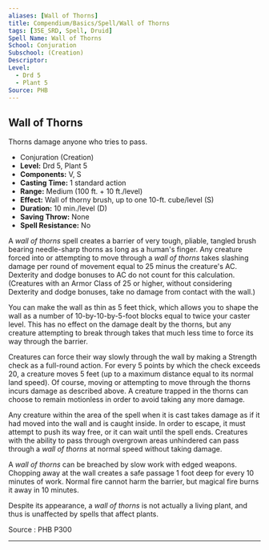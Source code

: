 ```yaml
---
aliases: [Wall of Thorns]
title: Compendium/Basics/Spell/Wall of Thorns
tags: [35E_SRD, Spell, Druid]
Spell Name: Wall of Thorns
School: Conjuration
Subschool: (Creation)
Descriptor: 
Level:
  - Drd 5
  - Plant 5
Source: PHB
---
```



## Wall of Thorns

Thorns damage anyone who tries to pass.

*   Conjuration (Creation)
*   **Level:** Drd 5, Plant 5
*   **Components:** V, S
*   **Casting Time:** 1 standard action
*   **Range:** Medium (100 ft. + 10 ft./level)
*   **Effect:** Wall of thorny brush, up to one 10-ft. cube/level (S)
*   **Duration:** 10 min./level (D)
*   **Saving Throw:** None
*   **Spell Resistance:** No

<p>A <i>wall of thorns</i> spell creates a barrier of very tough, pliable, tangled brush bearing needle-sharp thorns as long as a human's finger. Any creature forced into or attempting to move through a <i>wall of thorns</i> takes slashing damage per round of movement equal to 25 minus the creature's AC. Dexterity and dodge bonuses to AC do not count for this calculation. (Creatures with an Armor Class of 25 or higher, without considering Dexterity and dodge bonuses, take no damage from contact with the wall.)</p><p>You can make the wall as thin as 5 feet thick, which allows you to shape the wall as a number of 10-by-10-by-5-foot blocks equal to twice your caster level. This has no effect on the damage dealt by the thorns, but any creature attempting to break through takes that much less time to force its way through the barrier.</p><p>Creatures can force their way slowly through the wall by making a Strength check as a full-round action. For every 5 points by which the check exceeds 20, a creature moves 5 feet (up to a maximum distance equal to its normal land speed). Of course, moving or attempting to move through the thorns incurs damage as described above. A creature trapped in the thorns can choose to remain motionless in order to avoid taking any more damage.</p><p>Any creature within the area of the spell when it is cast takes damage as if it had moved into the wall and is caught inside. In order to escape, it must attempt to push its way free, or it can wait until the spell ends. Creatures with the ability to pass through overgrown areas unhindered can pass through a <i>wall of thorns</i> at normal speed without taking damage.</p><p>A <i>wall of thorns</i> can be breached by slow work with edged weapons. Chopping away at the wall creates a safe passage 1 foot deep for every 10 minutes of work. Normal fire cannot harm the barrier, but magical fire burns it away in 10 minutes.</p><p>Despite its appearance, a <i>wall of thorns</i> is not actually a living plant, and thus is unaffected by spells that affect plants.</p>

Source : PHB P300

---
